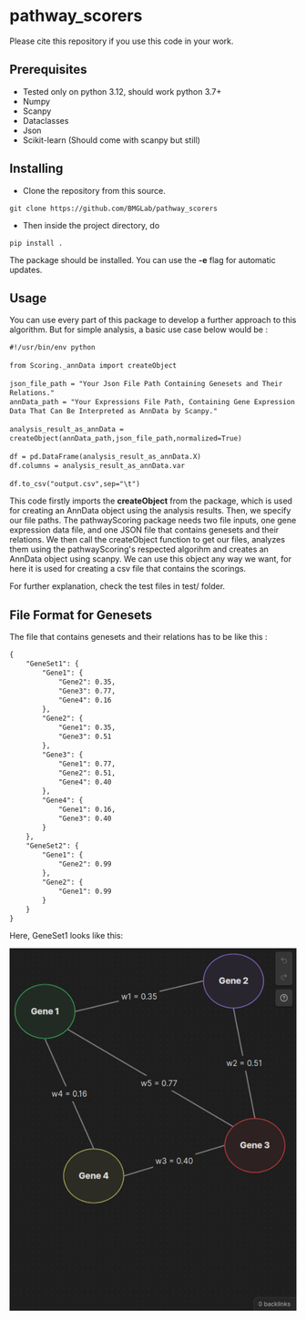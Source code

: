 # pathway_scorers

Please cite this repository if you use this code in your work.

## Prerequisites

- Tested only on python 3.12, should work python 3.7+
- Numpy
- Scanpy
- Dataclasses
- Json
- Scikit-learn (Should come with scanpy but still)

## Installing

- Clone the repository from this source.
```
git clone https://github.com/BMGLab/pathway_scorers
```

- Then inside the project directory, do 
```
pip install .
```
The package should be installed. You can use the **-e** flag for automatic updates.

## Usage

You can use every part of this package to develop a further approach to this algorithm.
But for simple analysis, a basic use case below would be : 

```
#!/usr/bin/env python

from Scoring._annData import createObject

json_file_path = "Your Json File Path Containing Genesets and Their Relations."
annData_path = "Your Expressions File Path, Containing Gene Expression Data That Can Be Interpreted as AnnData by Scanpy."

analysis_result_as_annData = createObject(annData_path,json_file_path,normalized=True)

df = pd.DataFrame(analysis_result_as_annData.X)
df.columns = analysis_result_as_annData.var

df.to_csv("output.csv",sep="\t")

```

This code firstly imports the **createObject** from the package, which is used for creating an AnnData object
using the analysis results. Then, we specify our file paths. The pathwayScoring package needs two file inputs,
one gene expression data file, and one JSON file that contains genesets and their relations. We then call the 
createObject function to get our files, analyzes them using the pathwayScoring's respected algorihm and creates an AnnData object using scanpy. We can use this object any way we want, for here it is used for creating a csv file 
that contains the scorings. 

For further explanation, check the test files in test/ folder.

## File Format for Genesets 

The file that contains genesets and their relations has to be like this : 
```
{
	"GeneSet1": {
		"Gene1": {
			"Gene2": 0.35,
			"Gene3": 0.77,
			"Gene4": 0.16
		},
		"Gene2": {
			"Gene1": 0.35,
			"Gene3": 0.51
		},
		"Gene3": {
			"Gene1": 0.77,
			"Gene2": 0.51,
			"Gene4": 0.40
		},
		"Gene4": {
			"Gene1": 0.16,
			"Gene3": 0.40
		}
	},
	"GeneSet2": {
		"Gene1": {
			"Gene2": 0.99
		},
		"Gene2": {
			"Gene1": 0.99
		}
	}
}
```

Here, GeneSet1 looks like this: 

![Graph for GeneSet1](/genesets.png)
